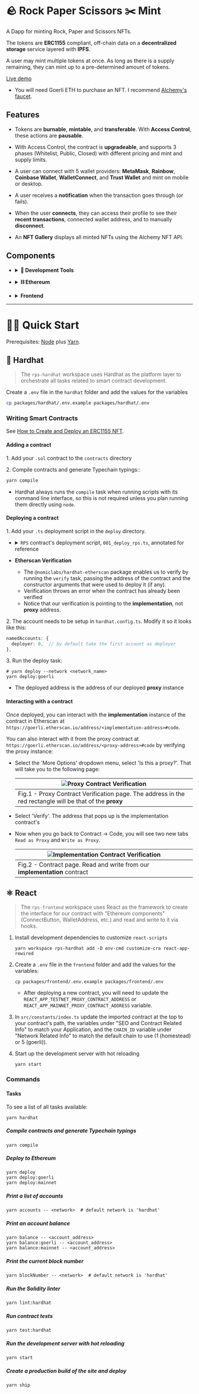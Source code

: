 # 🪨 Rock Paper Scissors ✂️ Mint

A Dapp for minting Rock, Paper and Scissors NFTs.

The tokens are **ERC1155** compliant, off-chain data on a **decentralized storage** service layered with **IPFS**.

A user may mint multiple tokens at once. As long as there is a supply remaining, they can mint up to a pre-determined amount of tokens.

[Live demo](https://rock-paper-scissors-nft.surge.sh/)

- You will need Goerli ETH to purchase an NFT. I recommend [Alchemy's faucet](https://goerlifaucet.com/).

## Features

- Tokens are **burnable**, **mintable**, and **transferable**. With **Access Control**, these actions are **pausable**.

- With Access Control, the contract is **upgradeable**, and supports 3 phases (Whitelist, Public, Closed) with different pricing and mint and supply limits.

- A user can connect with 5 wallet providers: **MetaMask**, **Rainbow**, **Coinbase Wallet**, **WalletConnect**, and **Trust Wallet** and mint on mobile or desktop.

- A user receives a **notification** when the transaction goes through (or fails).

- When the user **connects**, they can access their profile to see their **recent transactions**, connected wallet address, and to manually **disconnect**.

- An **NFT Gallery** displays all minted NFTs using the Alchemy NFT API.

## Components

- <details><summary><b>🦾 Development Tools</b></summary>

  - **Yarn** - package manager
    - This project uses [Yarn Workspaces](https://yarnpkg.com/en/docs/workspaces/)
    - [Read more](https://github.com/sashadev-sky/Rock-Paper-Scissors-Mint/wiki/%F0%9F%A7%B6-Yarn-Configuration) about its configuration in the project Wiki
  - **Node.js**
  - **TypeScript**
  - **Git** - version control
  - **CRA** - create react app

</details>

- <details><summary><b>⛓️ Ethereum</b></summary>

  - **Solidity** (v.0.8.19) - implementing smart contracts
  - **HardHat** - Ethereum development environment
    - [Read more](https://github.com/sashadev-sky/Rock-Paper-Scissors-Mint/wiki/%F0%9F%91%B7-Hardhat-Configuration) about its configuration in the project Wiki
  - **ethers.js** (v.5) - library for interacting with the Ethereum blockhain
  - **OpenZeppelin** (v.4) - smart contract base implementation
  - **Etherscan** - contract verification
    - <https://etherscan.io/myapikey>

  Public network node providers

  - **Alchemy**
  - **Infura**

  Decentralized storage

  - **NFT.Storage**
  - **IPFS (InterPlanetary File System)**

</details>

- <details><summary><b>Frontend</b></summary>

  - **React** - JavaScript framework
    - **RainbowKit** - Ethereum wallet integration
    - **Wagmi** - Ethereum hooks
    - **Material UI** - UI framework
    - **React Router** - Client side routing

</details>

---

# 🏄‍♂️ Quick Start

Prerequisites: [Node](https://nodejs.org/en/download/) plus [Yarn](https://yarnpkg.com/getting-started/install).

## 👷 Hardhat

> The `rps-hardhat` workspace uses Hardhat as the platform layer to orchestrate all tasks related to smart contract development.

Create a `.env` file in the `hardhat` folder and add the values for the variables

  ```bash
  cp packages/hardhat/.env.example packages/hardhat/.env
  ```

### Writing Smart Contracts

See [How to Create and Deploy an ERC1155 NFT](./docs/how_to_create_an_ERC1155_nft.md).

#### Adding a contract

1\. Add your `.sol` contract to the `contracts` directory

2\. Compile contracts and generate Typechain typings::

  ```bash
  yarn compile
  ```

- Hardhat always runs the `compile` task when running scripts with its command line interface, so this is not required unless you plan running them directly using `node`.

#### Deploying a contract

1\. Add your `.ts` deployment script in the `deploy` directory.

- <details>
    <summary>
      <code>RPS</code> contract's deployment script, <code>001_deploy_rps.ts</code>, annotated for reference
    </summary>

  ```typescript
  import { HardhatRuntimeEnvironment } from 'hardhat/types';
  import { DeployFunction } from 'hardhat-deploy/types';

  import { LOCAL_NETWORKS } from '../constants'

  const func: DeployFunction = async function (hre: HardhatRuntimeEnvironment) {
    /**
     * If this script is run directly using `node`, you may want to call
     * `compile` manually to make sure everything is compiled
    **/

    // await hre.run('compile');

    const {
      deployments,
      ethers,
      getNamedAccounts,
      upgrades
    } = hre;
    const { getNetworkName } = deployments;
    const { deployProxy, erc1967 } = upgrades;

    const targetNetwork = await getNetworkName();
    const { deployer } = await getNamedAccounts();

    // ############## DEPLOYING ###############

    const RPS = await ethers.getContractFactory('RPS');

    console.log(`Deployer ${deployer} is deploying RPS to the ${targetNetwork} network...`);

    // `hre.upgrades.deployProxy` will deploy the new implementation contract
    // (unless there is one already from a previous deployment)
    const proxy = await deployProxy(RPS, [], {
      initializer: 'initialize',
      kind: 'transparent',
    });

    await proxy.deployed();

    console.log('RPS deployed to: ', proxy.address);

    const implementationAddr = await erc1967.getImplementationAddress(
      proxy.address
    );

    // ############## VERIFICATION ###############

    // run verification when the contract is not deployed on a local network (localhost, hardhat)
    if (!LOCAL_NETWORKS.includes(targetNetwork)) {
      console.log('Waiting 60s to verify');

      await new Promise<void>((resolve) => {
        setTimeout(async () => {
          await run('verify:verify', {
            address: implementationAddr, // implementation address
          }).catch((e) => console.error(`ERROR: ${e}`));
          resolve();
        }, 60 * 1000);
      });
    }
  };

  export default func;

  func.tags = ['RPS'];
  ```

  </details>

- **Etherscan Verification**

  - The `@nomiclabs/hardhat-etherscan` package enables us to verify by running the `verify` task, passing the address of the contract and the constructor arguments that were used to deploy it (if any).
  - Verification throws an error when the contract has already been verified
  - Notice that our verification is pointing to the **implementation**, not **proxy** address.

2\. The account needs to be setup in `hardhat.config.ts`. Modify it so it looks like this:

  ```typescript
  namedAccounts: {
    deployer: 0,  // by default take the first account as deployer
  },
  ```

3\. Run the deploy task:

  ```shell
  # yarn deploy --network <network_name>
  yarn deploy:goerli
  ```

- The deployed address is the address of our deployed **proxy** instance

#### Interacting with a contract

Once deployed, you can interact with the **implementation** instance of the contract in Etherscan at `https://goerli.etherscan.io/address/<implementation-address>#code`.

You can also interact with it from the proxy contract at `https://goerli.etherscan.io/address/<proxy-address>#code` by verifying the proxy instance:

- Select the 'More Options' dropdown menu, select 'Is this a proxy?'. That will take you to the following page:

  |![Proxy Contract Verification](./docs/images/proxy_verification.png)
  ---------|
  Fig.1 - Proxy Contract Verification page. The address in the red rectangle will be that of the **proxy**|

- Select 'Verify'. The address that pops up is the implementation contract's

- Now when you go back to Contract -> Code, you will see two new tabs `Read as Proxy` and `Write as Proxy`.

  |![Implementation Contract Verification](./docs/images/implementation_contract.png)
  ---------|
    Fig.2 - Contract page. Read and write from our **implementation** contract|

## ⚛ React

> The `rps-frontend` workspace uses React as the framework to create the interface for our contract with "Ethereum components" (ConnectButton, WalletAddress, etc.) and read and write to it via hooks.

1. Install development dependencies to customize `react-scripts`

    ```shell
    yarn workspace rps-hardhat add -D env-cmd customize-cra react-app-rewired
    ```

2. Create a `.env` file in the `frontend` folder and add the values for the variables:

    ```shell
    cp packages/frontend/.env.example packages/frontend/.env
    ```

    - After deploying a new contract, you will need to update the `REACT_APP_TESTNET_PROXY_CONTRACT_ADDRESS` or `REACT_APP_MAINNET_PROXY_CONTRACT_ADDRESS` variable.

3. In `src/constants/index.ts` update the imported contract at the top to your contract's path, the variables under "SEO and Contract Related Info" to match your Application, and the `CHAIN_ID` variable under "Network Related Info" to match the default chain to use (1 (homestead) or 5 (goerli)).

4. Start up the development server with hot reloading

    ```shell
    yarn start
    ```

### Commands

#### Tasks

To see a list of all tasks available:

```shell
yarn hardhat
```

##### Compile contracts and generate Typechain typings

```shell
yarn compile
```

##### Deploy to Ethereum

```shell
yarn deploy
yarn deploy:goerli
yarn deploy:mainnet
```

##### Print a list of accounts

```shell
yarn accounts -- <network>  # default network is 'hardhat'
```

##### Print an account balance

```shell
yarn balance -- <account_address>
yarn balance:goerli -- <account_address>
yarn balance:mainnet -- <account_address>
```

##### Print the current block number

```shell
yarn blockNumber -- <network>  # default network is 'hardhat'
```

##### Run the Solidity linter

```shell
yarn lint:hardhat
```

##### Run contract tests

```shell
yarn test:hardhat
```

##### Run the development server with hot reloading

```shell
yarn start
```

##### Create a production build of the site and deploy

```shell
yarn ship
```
